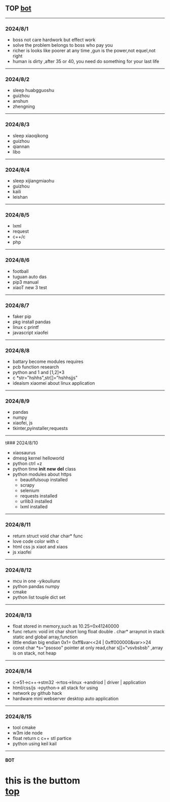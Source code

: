 ## TOP [bot](#bot)
---
### 2024/8/1
- boss not care hardwork but effect work
- solve the problem belongs to boss who pay you
- richer is looks like poorer at any time ,gun is the power,not equel,not right
- human is dirty ,after 35 or 40, you need do something for your last life
---
### 2024/8/2
- sleep huabgguoshu
- guizhou
- anshun
- zhengning
---
### 2024/8/3
- sleep xiaoqikong
- guizhou
- qiannan
- libo
---
### 2024/8/4
- sleep xijiangmiaohu
- guizhou
- kaili
- leishan
---
### 2024/8/5
- lxml
- request
- c++/c
- php
---
### 2024/8/6
- football
- tuguan auto das 
- pip3 manual
- xiaoT new 3 test
---
### 2024/8/7
- faker pip
- pkg install pandas
- linux c printf
- javascript xiaofei
---
### 2024/8/8
- battary become modules requires
- pcb function research
- python and 1 and [1,2]*3
- c *str="hshhs",str[]="hshhsjjs"
- ideaism xiaomei about linux application
---
### 2024/8/9
- pandas
- numpy
- xiaofei, js
- tkinter,pyinstaller,requests
---
t### 2024/8/10
- xiaosaurus
- dmesg kernel helloworld
- python ctrl +z 
- python time __init__ __new__ __del__  class
- python modules about https
	- beautifulsoup installed
    - scrapy	
    - selenium
    - requests installed
    - urllib3 installed
    - lxml installed
---
### 2024/8/11
-  return struct void char char* func
- love code color with c
- html css js xiaot and xiaos
- js xiaofei
---
### 2024/8/12
- mcu in one -yikouliunx
- python pandas numpy
- cmake
- python list touple dict set 
---
### 2024/8/13
- float stored in memory,such as 10.25=0x41240000 
- func return: void int char short long float double . char* arraynot in stack static and global array,function
- little endian big endian 0x1=  0xff&var<<24 |  0xff000000&var>>24 
- const char *s="psosoo" pointer at only read,char s[]="vsvbsbsb" ,array is on stack, not heap
---
### 2024/8/14
- c->51->c++->stm32 ->rtos->linux ->andriod | driver | application
- html/css/js ->python-> all stack  for using
- network py github hack
- hardware mini webserver desktop auto application
---
### 2024/8/15
- tool cmake
- w3m ide node
- float return c c++ stl partice
- python using keil kail 
---
#### BOT    
this is the buttom   
[top](#top)
===

